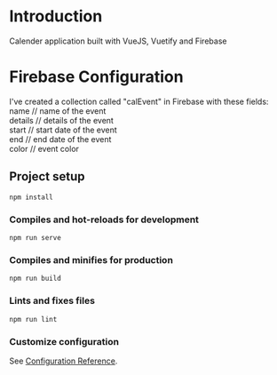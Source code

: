 # Introduction

Calender application built with VueJS, Vuetify and Firebase

# Firebase Configuration

I've created a collection called "calEvent" in Firebase with these fields:<br/>
  name // name of the event<br/>
  details // details of the event<br/>
  start // start date of the event<br/>
  end // end date of the event<br/>
  color // event color<br/>
  

## Project setup
```
npm install
```

### Compiles and hot-reloads for development
```
npm run serve
```

### Compiles and minifies for production
```
npm run build
```

### Lints and fixes files
```
npm run lint
```

### Customize configuration
See [Configuration Reference](https://cli.vuejs.org/config/).
